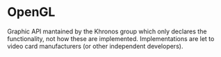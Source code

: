 # OpenGL

Graphic API mantained by the Khronos group which only declares the
functionality, not how these are implemented. Implementations are let to video
card manufacturers (or other independent developers).
